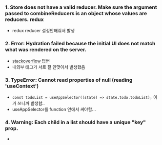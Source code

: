 ### 1. Store does not have a valid reducer. Make sure the argument passed to combineReducers is an object whose values are reducers. redux

- redux reducer 설정안해줘서 발생

### 2. Error: Hydration failed because the initial UI does not match what was rendered on the server.

- [stackoverflow 답변](https://stackoverflow.com/questions/71706064/react-18-hydration-failed-because-the-initial-ui-does-not-match-what-was-render)
- 내외부 태그가 서로 잘 안맞아서 발생했음

### 3. TypeError: Cannot read properties of null (reading 'useContext')

- `const todoList = useAppSelector((state) => state.todo.todoList);` 이거 쓰니까 발생함..
- useAppSelector를 function 안에서 써야함...

### 4. Warning: Each child in a list should have a unique "key" prop.

-
